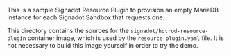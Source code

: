 This is a sample Signadot Resource Plugin to provision an empty MariaDB instance
for each Signadot Sandbox that requests one.

This directory contains the sources for the `signadot/hotrod-resource-plugin`
container image, which is used by the `resource-plugin.yaml` file.
It is not necessary to build this image yourself in order to try the demo.
